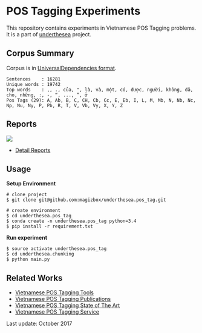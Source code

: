 # POS Tagging Experiments

This repository contains experiments in Vietnamese POS Tagging problems. It is a part of [underthesea](https://github.com/magizbox/underthesea) project.

## Corpus Summary 

Corpus is in [UniversalDependencies format](https://github.com/UniversalDependencies/UD_Vietnamese).

```
Sentences    : 16281
Unique words : 19742
Top words    : ,, ., của, ", là, và, một, có, được, người, không, đã, cho, những, :, -, “, ..., ”, ở
Pos Tags (29): A, Ab, B, C, CH, Cb, Cc, E, Eb, I, L, M, Mb, N, Nb, Nc, Np, Nu, Ny, P, Pb, R, T, V, Vb, Vy, X, Y, Z
```
## Reports

![](https://img.shields.io/badge/accuracy-92.3%25-red.svg)

* [Detail Reports](https://docs.google.com/spreadsheets/d/1nH9XKXzdDWVpJO8uPFjtikL9zJCdZSIxWQX9fqEFmtM/edit?usp=sharing)

## Usage

**Setup Environment**

```
# clone project
$ git clone git@github.com:magizbox/underthesea.pos_tag.git

# create environment
$ cd underthesea.pos_tag
$ conda create -n underthesea.pos_tag python=3.4
$ pip install -r requirement.txt
```

**Run experiment**

```
$ source activate underthesea.pos_tag
$ cd underthesea.chunking
$ python main.py
```
## Related Works

* [Vietnamese POS Tagging Tools](https://github.com/magizbox/underthesea/wiki/Vietnamese-NLP-Tools#part-of-speech-tagging)
* [Vietnamese POS Tagging Publications](https://github.com/magizbox/underthesea/wiki/Vietnamese-NLP-Publications#part-of-speech-tagging)
* [Vietnamese POS Tagging State of The Art](https://github.com/magizbox/underthesea/wiki/Vietnamese-NLP-SOTA#part-of-speech-tagging)
* [Vietnamese POS Tagging Service](https://github.com/magizbox/underthesea/wiki/Vietnamese-NLP-Services#part-of-speech-tagging)

Last update: October 2017
